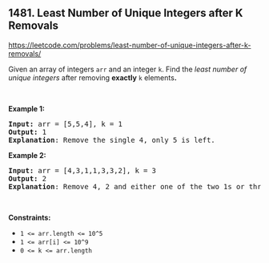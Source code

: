 ## 1481. Least Number of Unique Integers after K Removals

<https://leetcode.com/problems/least-number-of-unique-integers-after-k-removals/>

<div class="px-5 pt-4"><div class="flex"></div><div class="xFUwe" data-track-load="description_content"><p>Given an array of integers&nbsp;<code>arr</code>&nbsp;and an integer <code>k</code>.&nbsp;Find the <em>least number of unique integers</em>&nbsp;after removing <strong>exactly</strong> <code>k</code> elements<b>.</b></p>

<ol>
</ol>

<p>&nbsp;</p>
<p><strong class="example">Example 1:</strong></p>

<pre><strong>Input: </strong>arr = [5,5,4], k = 1
<strong>Output: </strong>1
<strong>Explanation</strong>: Remove the single 4, only 5 is left.
</pre>
<strong class="example">Example 2:</strong>

<pre><strong>Input: </strong>arr = [4,3,1,1,3,3,2], k = 3
<strong>Output: </strong>2
<strong>Explanation</strong>: Remove 4, 2 and either one of the two 1s or three 3s. 1 and 3 will be left.</pre>

<p>&nbsp;</p>
<p><strong>Constraints:</strong></p>

<ul>
 <li><code>1 &lt;= arr.length&nbsp;&lt;= 10^5</code></li>
 <li><code>1 &lt;= arr[i] &lt;= 10^9</code></li>
 <li><code>0 &lt;= k&nbsp;&lt;= arr.length</code></li>
</ul></div></div>

